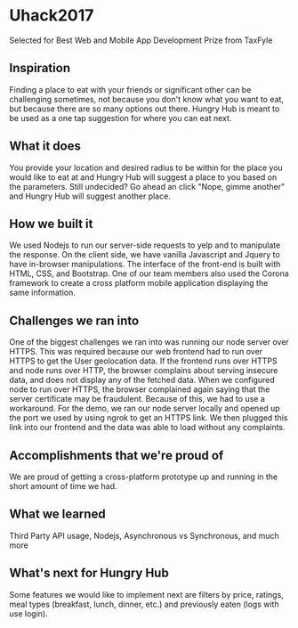 # Uhack2017 
Selected for Best Web and Mobile App Development Prize from TaxFyle

## Inspiration
Finding a place to eat with your friends or significant other can be challenging sometimes, not because you don't know what you want to eat, but because there are so many options out there. Hungry Hub is meant to be used as a one tap suggestion for where you can eat next.

## What it does
You provide your location and desired radius to be within for the place you would like to eat at and Hungry Hub will suggest a place to you based on the parameters. Still undecided? Go ahead an click "Nope, gimme another" and Hungry Hub will suggest another place.

## How we built it
We used Nodejs to run our server-side requests to yelp and to manipulate the response. On the client side, we have vanilla Javascript and Jquery to have in-browser manipulations. The interface of the front-end is built with HTML, CSS, and Bootstrap. One of our team members also used the Corona framework to create a cross platform mobile application displaying the same information.

## Challenges we ran into
One of the biggest challenges we ran into was running our node server over HTTPS. This was required because our web frontend had to run over HTTPS to get the User geolocation data. If the frontend runs over HTTPS and node runs over HTTP, the browser complains about serving insecure data, and does not display any of the fetched data. When we configured node to run over HTTPS, the browser complained again saying that the server certificate may be fraudulent. Because of this, we had to use a workaround. For the demo, we ran our node server locally and opened up the port we used by using ngrok to get an HTTPS link. We then plugged this link into our frontend and the data was able to load without any complaints.

## Accomplishments that we're proud of
We are proud of getting a cross-platform prototype up and running in the short amount of time we had. 

## What we learned
Third Party API usage, Nodejs, Asynchronous vs Synchronous, and much more

## What's next for Hungry Hub
Some features we would like to implement next are filters by price, ratings, meal types (breakfast, lunch, dinner, etc.) and previously eaten (logs with use login).

